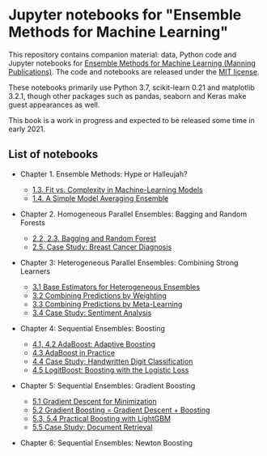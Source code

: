 # Jupyter notebooks for "Ensemble Methods for Machine Learning"

This repository contains companion material: data, Python code and Jupyter notebooks for [Ensemble Methods for Machine Learning (Manning Publications)](https://www.manning.com/books/ensemble-methods-for-machine-learning). The code and notebooks are released under the [MIT license](https://github.com/gkunapuli/ensemble-methods-notebooks/blob/master/LICENSE).

These notebooks primarily use Python 3.7, scikit-learn 0.21 and matplotlib 3.2.1, though other packages such as pandas, seaborn and Keras make guest appearances as well.

This book is a work in progress and expected to be released some time in early 2021.

## List of notebooks

* Chapter 1. Ensemble Methods: Hype or Halleujah?
    * [1.3. Fit vs. Complexity in Machine-Learning Models](https://nbviewer.jupyter.org/github/gkunapuli/ensemble-methods-notebooks/blob/master/Ch1.3-fit-vs-complexity.ipynb?flush_cache=true)
    * [1.4. A Simple Model Averaging Ensemble](https://nbviewer.jupyter.org/github/gkunapuli/ensemble-methods-notebooks/blob/master/Ch1.4-model-averaging-example.ipynb?flush_cache=True)
    
* Chapter 2. Homogeneous Parallel Ensembles: Bagging and Random Forests
   * [2.2, 2.3. Bagging and Random Forest](https://nbviewer.jupyter.org/github/gkunapuli/ensemble-methods-notebooks/blob/master/Ch2.2and2.3-bagging-and-random-forest.ipynb?flush_cache=True)
   * [2.5. Case Study: Breast Cancer Diagnosis](https://nbviewer.jupyter.org/github/gkunapuli/ensemble-methods-notebooks/blob/master/Ch2.5-case-study-breast-cancer-diagnosis.ipynb?flush_cache=True)

* Chapter 3: Heterogeneous Parallel Ensembles: Combining Strong Learners
   * [3.1 Base Estimators for Heterogeneous Ensembles](https://nbviewer.jupyter.org/github/gkunapuli/ensemble-methods-notebooks/blob/master/Ch3.1-base-estimators-for-heterogeneous-ensembles.ipynb?flush_cache=True)
   * [3.2 Combining Predictions by Weighting](https://nbviewer.jupyter.org/github/gkunapuli/ensemble-methods-notebooks/blob/master/Ch3.2-combining-predictions-by-weighting.ipynb?flush_cache=True)
   * [3.3 Combining Predictions by Meta-Learning](https://nbviewer.jupyter.org/github/gkunapuli/ensemble-methods-notebooks/blob/master/Ch3.3-combining-predictions-by-meta-learning.ipynb?flush_cache=True)
   * [3.4 Case Study: Sentiment Analysis](https://nbviewer.jupyter.org/github/gkunapuli/ensemble-methods-notebooks/blob/master/Ch3.4-case-study-sentiment-analysis.ipynb?flush_cache=True)


* Chapter 4: Sequential Ensembles: Boosting
   * [4.1, 4.2 AdaBoost: Adaptive Boosting](https://nbviewer.jupyter.org/github/gkunapuli/ensemble-methods-notebooks/blob/master/Ch4.1and4.2-sequential-ensembles-and-Adaboost.ipynb?flush_cache=True)
   * [4.3 AdaBoost in Practice](https://nbviewer.jupyter.org/github/gkunapuli/ensemble-methods-notebooks/blob/master/Ch4.3-AdaBoost-in-practice.ipynb?flush_cache=True)
   * [4.4 Case Study: Handwritten Digit Classification](https://nbviewer.jupyter.org/github/gkunapuli/ensemble-methods-notebooks/blob/master/Ch4.4-case-study-handwritten-digit-classification.ipynb?flush_cache=True)
   * [4.5 LogitBoost: Boosting with the Logistic Loss](https://nbviewer.jupyter.org/github/gkunapuli/ensemble-methods-notebooks/blob/master/Ch4.5-LogitBoost-boosting-with-the-logistic-loss.ipynb?flush_cache=True)

* Chapter 5: Sequential Ensembles: Gradient Boosting
   * [5.1 Gradient Descent for Minimization](https://nbviewer.jupyter.org/github/gkunapuli/ensemble-methods-notebooks/blob/master/Ch5.1-gradient-descent-for-minimization.ipynb?flush_cache=True)
   * [5.2 Gradient Boosting = Gradient Descent + Boosting](https://nbviewer.jupyter.org/github/gkunapuli/ensemble-methods-notebooks/blob/master/Ch5.2-gradient-boosting.ipynb?flush_cache=True)
   * [5.3, 5.4 Practical Boosting with LightGBM](https://nbviewer.jupyter.org/github/gkunapuli/ensemble-methods-notebooks/blob/master/Ch5.3and5.4-practical-boosting-with-lightgbm.ipynb?flush_cache=True)
   * [5.5 Case Study: Document Retrieval](https://nbviewer.jupyter.org/github/gkunapuli/ensemble-methods-notebooks/blob/master/Ch5.5-case-study-document-retrieval.ipynb?flush_cache=True)

* Chapter 6: Sequential Ensembles: Newton Boosting
